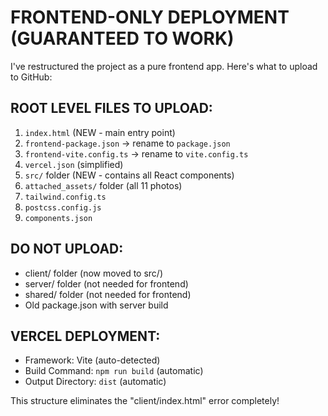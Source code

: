 # FRONTEND-ONLY DEPLOYMENT (GUARANTEED TO WORK)

I've restructured the project as a pure frontend app. Here's what to upload to GitHub:

## ROOT LEVEL FILES TO UPLOAD:
1. `index.html` (NEW - main entry point)
2. `frontend-package.json` → rename to `package.json`
3. `frontend-vite.config.ts` → rename to `vite.config.ts`
4. `vercel.json` (simplified)
5. `src/` folder (NEW - contains all React components)
6. `attached_assets/` folder (all 11 photos)
7. `tailwind.config.ts`
8. `postcss.config.js`
9. `components.json`

## DO NOT UPLOAD:
- client/ folder (now moved to src/)
- server/ folder (not needed for frontend)
- shared/ folder (not needed for frontend)
- Old package.json with server build

## VERCEL DEPLOYMENT:
- Framework: Vite (auto-detected)
- Build Command: `npm run build` (automatic)
- Output Directory: `dist` (automatic)

This structure eliminates the "client/index.html" error completely!